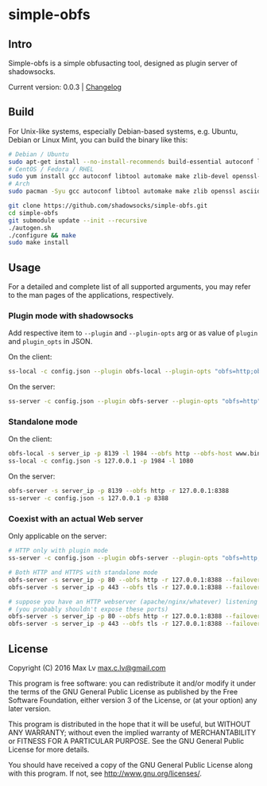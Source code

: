 # simple-obfs

## Intro

Simple-obfs is a simple obfusacting tool, designed
as plugin server of shadowsocks.

Current version: 0.0.3 | [Changelog](Changes)

## Build
For Unix-like systems, especially Debian-based systems,
e.g. Ubuntu, Debian or Linux Mint, you can build the binary like this:

```bash
# Debian / Ubuntu
sudo apt-get install --no-install-recommends build-essential autoconf libtool libssl-dev libpcre3-dev libudns-dev libev-dev asciidoc xmlto automake
# CentOS / Fedora / RHEL
sudo yum install gcc autoconf libtool automake make zlib-devel openssl-devel asciidoc xmlto
# Arch
sudo pacman -Syu gcc autoconf libtool automake make zlib openssl asciidoc xmlto

git clone https://github.com/shadowsocks/simple-obfs.git
cd simple-obfs
git submodule update --init --recursive
./autogen.sh
./configure && make
sudo make install
```
## Usage

For a detailed and complete list of all supported arguments, you may refer to the
man pages of the applications, respectively.

### Plugin mode with shadowsocks

Add respective item to `--plugin` and `--plugin-opts` arg or as value of `plugin` and `plugin_opts` in JSON.

On the client:

```bash
ss-local -c config.json --plugin obfs-local --plugin-opts "obfs=http;obfs-host=www.bing.com"
```

On the server:

```bash
ss-server -c config.json --plugin obfs-server --plugin-opts "obfs=http"
```

### Standalone mode

On the client:

```bash
obfs-local -s server_ip -p 8139 -l 1984 --obfs http --obfs-host www.bing.com
ss-local -c config.json -s 127.0.0.1 -p 1984 -l 1080
```

On the server:

```bash
obfs-server -s server_ip -p 8139 --obfs http -r 127.0.0.1:8388
ss-server -c config.json -s 127.0.0.1 -p 8388
```

### Coexist with an actual Web server

Only applicable on the server:

```bash
# HTTP only with plugin mode
ss-server -c config.json --plugin obfs-server --plugin-opts "obfs=http;failover=example.com"

# Both HTTP and HTTPS with standalone mode
obfs-server -s server_ip -p 80 --obfs http -r 127.0.0.1:8388 --failover example.com
obfs-server -s server_ip -p 443 --obfs tls -r 127.0.0.1:8388 --failover example.com

# suppose you have an HTTP webserver (apache/nginx/whatever) listening on localhost:8080 and HTTPS on 8443
# (you probably shouldn't expose these ports)
obfs-server -s server_ip -p 80 --obfs http -r 127.0.0.1:8388 --failover 127.0.0.1:8080
obfs-server -s server_ip -p 443 --obfs tls -r 127.0.0.1:8388 --failover 127.0.0.1:8443
```

## License

Copyright (C) 2016 Max Lv <max.c.lv@gmail.com>

This program is free software: you can redistribute it and/or modify
it under the terms of the GNU General Public License as published by
the Free Software Foundation, either version 3 of the License, or
(at your option) any later version.

This program is distributed in the hope that it will be useful,
but WITHOUT ANY WARRANTY; without even the implied warranty of
MERCHANTABILITY or FITNESS FOR A PARTICULAR PURPOSE.  See the
GNU General Public License for more details.

You should have received a copy of the GNU General Public License
along with this program. If not, see <http://www.gnu.org/licenses/>.
